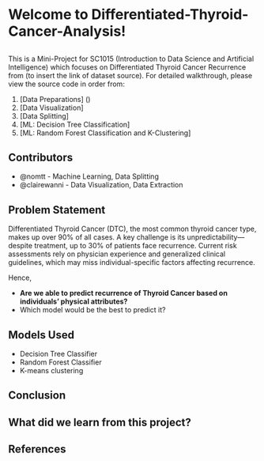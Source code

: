 # Welcome to Differentiated-Thyroid-Cancer-Analysis!

##
This is a Mini-Project for SC1015 (Introduction to Data Science and Artificial Intelligence) which focuses on Differentiated Thyroid Cancer Recurrence from (to insert the link of dataset source). For detailed walkthrough, please view the source code in order from:

1. [Data Preparations] ()
2. [Data Visualization]
3. [Data Splitting]
4. [ML: Decision Tree Classification]
5. [ML: Random Forest Classification and K-Clustering]
  
## Contributors

- @nomtt - Machine Learning, Data Splitting 
- @clairewanni - Data Visualization, Data Extraction 

## Problem Statement
Differentiated Thyroid Cancer (DTC), the most common thyroid cancer type, makes up over 90% of all cases. A key challenge is its unpredictability—despite treatment, up to 30% of patients face recurrence. Current risk assessments rely on physician experience and generalized clinical guidelines, which may miss individual-specific factors affecting recurrence.

Hence,
- __Are we able to predict recurrence of Thyroid Cancer based on individuals’ physical attributes?__
- Which model would be the best to predict it?

## Models Used
- Decision Tree Classifier
- Random Forest Classifier
- K-means clustering

## Conclusion

## What did we learn from this project?

## References

